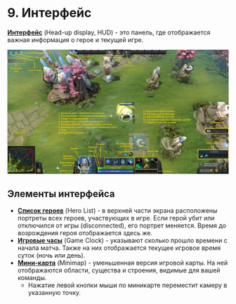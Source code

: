 # 9. Интерфейс

[**Интерфейс**](https://dota2-ru.gamepedia.com/%D0%98%D0%BD%D1%82%D0%B5%D1%80%D1%84%D0%B5%D0%B9%D1%81) (Head-up display, HUD) - это панель, где отображается важная информация о герое и текущей игре.

![Интерфейс](images/9.1_interface.jpg)

## Элементы интерфейса

* [**Список героев**](https://dota2-ru.gamepedia.com/%D0%98%D0%BD%D1%82%D0%B5%D1%80%D1%84%D0%B5%D0%B9%D1%81#.D0.A1.D0.BF.D0.B8.D1.81.D0.BE.D0.BA_.D0.B3.D0.B5.D1.80.D0.BE.D0.B5.D0.B2) (Hero List) - в верхней части экрана расположены портреты всех героев, участвующих в игре. Если герой убит или отключился от игры (disconnected), его портрет меняется. Время до возрождения героя отображается здесь же.
* [**Игровые часы**](https://dota2-ru.gamepedia.com/%D0%98%D0%BD%D1%82%D0%B5%D1%80%D1%84%D0%B5%D0%B9%D1%81#.D0.98.D0.B3.D1.80.D0.BE.D0.B2.D1.8B.D0.B5_.D1.87.D0.B0.D1.81.D1.8B) (Game Clock) - указывают сколько прошло времени с начала матча. Также на них отображается текущее игровое время суток (ночь или день).
* [**Мини-карта**](https://dota2-ru.gamepedia.com/%D0%9C%D0%B8%D0%BD%D0%B8-%D0%BA%D0%B0%D1%80%D1%82%D0%B0) (Minimap) - уменьшенная версия игровой карты. На ней отображаются области, существа и строения, видимые для вашей команды.
    * Нажатие левой кнопки мыши по миникарте переместит камеру в указанную точку.
